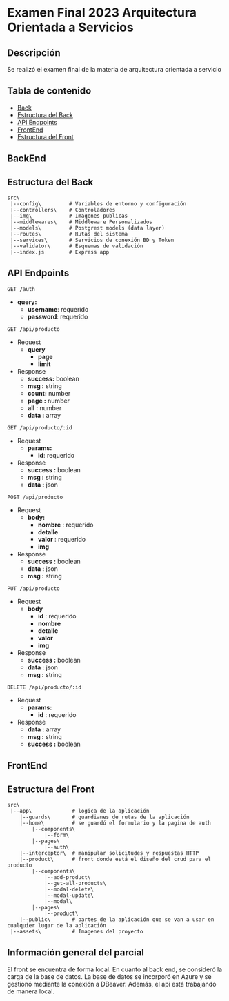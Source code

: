 # Examen Final 2023 Arquitectura Orientada a Servicios

## Descripción 

Se realizó el examen final de la materia de arquitectura orientada a servicio

## Tabla de contenido
- [Back](#BackEnd)
- [Estructura del Back](#Estructura-del-Back)
- [API Endpoints](#API-Endpoints)
- [FrontEnd](#FrontEnd)
- [Estructura del Front](#Estructura-del-Front)

## BackEnd

## Estructura del Back

```
src\
 |--config\         # Variables de entorno y configuración 
 |--controllers\    # Controladores 
 |--img\            # Imagenes públicas
 |--middlewares\    # Middleware Personalizados
 |--models\         # Postgrest models (data layer) 
 |--routes\         # Rutas del sistema
 |--services\       # Servicios de conexión BD y Token 
 |--validator\      # Esquemas de validación
 |--index.js        # Express app
```


## API Endpoints

<code>GET /auth</code> 
- **query:** 
    - **username**:  requerido
    - **password**:  requerido

<code>GET /api/producto</code> 
- Request
    - **query**
        - **page**
        - **limit**
- Response
    - **success:** boolean   
    - **msg :** string
    - **count:** number
    - **page :** number
    - **all :** number
    - **data :** array
 
<code>GET /api/producto/:id</code> 
- Request
    - **params:**
        - **id**:  requerido
- Response
    - **success :** boolean
    - **msg :** string
    - **data :** json
    
<code>POST /api/producto</code>
- Request
    - **body:**
        - **nombre** :  requerido
        - **detalle**
        - **valor** :  requerido
        - **img**
- Response
    - **success :** boolean
    - **data :** json
    - **msg :** string 

<code>PUT /api/producto</code>
- Request
    - **body**
        - **id** :  requerido
        - **nombre**
        - **detalle**
        - **valor**
        - **img**
- Response
    - **success :** boolean
    - **data :** json
    - **msg :** string 

<code>DELETE /api/producto/:id</code> 
- Request
    - **params:**
        - **id** : requerido 
- Response
    - **data :** array
    - **msg :** string 
    - **success :** boolean

## FrontEnd

## Estructura del Front


```
src\
 |--app\             # logica de la aplicación
    |--guards\       # guardianes de rutas de la aplicación
    |--home\         # se guardó el formulario y la pagina de auth
        |--components\
            |--form\
        |--pages\
            |--auth\
    |--interceptor\  # manipular solicitudes y respuestas HTTP
    |--product\      # front donde está el diseño del crud para el producto
        |--components\
            |--add-product\
            |--get-all-products\
            |--modal-delete\
            |--modal-update\
            |--modal\
        |--pages\
            |--product\
    |--public\       # partes de la aplicación que se van a usar en cualquier lugar de la aplicación
 |--assets\          # Imagenes del proyecto 

```

## Información general del parcial

El front se encuentra de forma local. En cuanto al back end, se consideró la carga de la base de datos. La base de datos se incorporó en Azure y se gestionó mediante la conexión a DBeaver. Además, el api está trabajando de manera local.